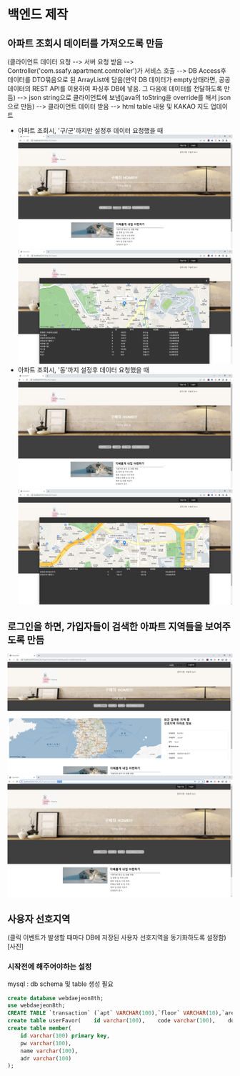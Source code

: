 # 백엔드 제작
## 아파트 조회시 데이터를 가져오도록 만듬  
  (클라이언트 데이터 요청 --> 서버 요청 받음 --> Controller('com.ssafy.apartment.controller')가 서비스 호출 --> DB Access후 데이터를 DTO묶음으로 된 ArrayList에 담음(만약 DB 데이터가 empty상태라면, 공공데이터의 REST API를 이용하여 파싱후 DB에 넣음. 그 다음에 데이터를 전달하도록 만듬) --> json string으로 클라이언트에 보냄(java의 toString을 override를 해서 json으로 만듬) --> 클라이언트 데이터 받음 --> html table 내용 및 KAKAO 지도 업데이트  
  * 아파트 조회시, '구/군'까지만 설정후 데이터 요청했을 때
![gugun1.png](pictures/gugun1.PNG)  
![gugun2.png](pictures/gugun2.PNG)  
  * 아파트 조회시, '동'까지 설정후 데이터 요청했을 때  
![dong1.png](pictures/dong1.PNG)  
![dong2.png](pictures/dong2.PNG)  
  
## 로그인을 하면, 가입자들이 검색한 아파트 지역들을 보여주도록 만듬  
![login_in.PNG](pictures/login_in.PNG)  
![login_out.PNG](pictures/login_out.PNG)  
## 사용자 선호지역  
(클릭 이벤트가 발생할 때마다 DB에 저장된 사용자 선호지역을 동기화하도록 설정함)  
[사진]  



### 시작전에 해주어야하는 설정  
mysql : db schema 및 table 생성 필요
```sql
create database webdaejeon8th;
use webdaejeon8th;
CREATE TABLE `transaction` (`apt` VARCHAR(100),`floor` VARCHAR(10),`area` VARCHAR(100),`jibun` VARCHAR(100),`dong` VARCHAR(100),`transactionAmount` VARCHAR(100),`sigunguCode` VARCHAR(100));
create table userFavor(    id varchar(100),    code varchar(100),    dong varchar(100),    primary key(id,code,dong));
create table member(
    id varchar(100) primary key,
    pw varchar(100),
    name varchar(100),
    adr varchar(100)
);
```
